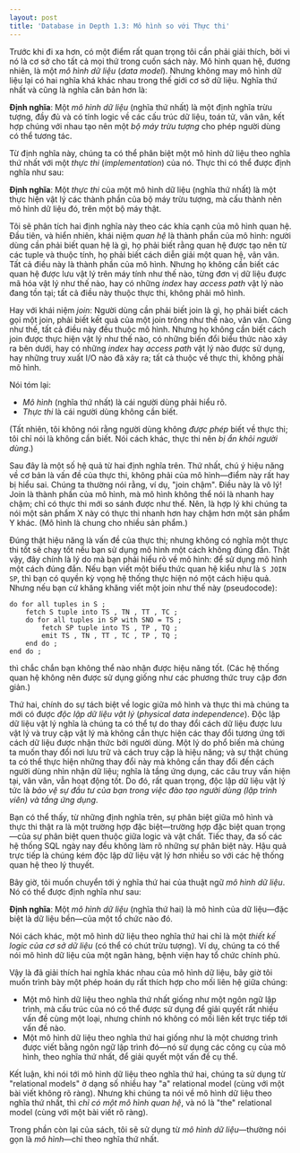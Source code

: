 ```yaml
---
layout: post
title: 'Database in Depth 1.3: Mô hình so với Thực thi'
---
```


Trước khi đi xa hơn, có một điểm rất quan trọng tôi cần phải giải thích, bởi vì nó là cơ sở cho tất cả mọi thứ trong cuốn sách này. Mô hình quan hệ, đương nhiên, là một *mô hình dữ liệu* (*data model*). Nhưng không may mô hình dữ liệu lại có hai nghĩa khá khác nhau trong thế giới cơ sở dữ liệu. Nghĩa thứ nhất và cũng là nghĩa căn bản hơn là:

<div class="definition">
  <strong>Định nghĩa</strong>: Một <em>mô hình dữ liệu</em> (nghĩa thứ nhất) là một định nghĩa trừu tượng, đầy đủ và có tính logic về các cấu trúc dữ liệu, toán tử, vân vân, kết hợp chúng với nhau tạo nên một <em>bộ máy trừu tượng</em> cho phép người dùng có thể tương tác.
</div>

Từ định nghĩa này, chúng ta có thể phân biệt một mô hình dữ liệu theo nghĩa thứ nhất với một *thực thi* (*implementation*) của nó. Thực thi có thể được định nghĩa như sau:

<div class="definition">
  <strong>Định nghĩa</strong>: Một <em>thực thi</em> của một mô hình dữ liệu (nghĩa thứ nhất) là một thực hiện vật lý các thành phần của bộ máy trừu tượng, mà cấu thành nên mô hình dữ liệu đó, trên một bộ máy thật.
</div>

Tôi sẽ phân tích hai định nghĩa này theo các khía cạnh của mô hình quan hệ. Đầu tiên, và hiển nhiên, khái niệm *quan hệ* là thành phần của mô hình:  người dùng cần phải biết quan hệ là gì, họ phải biết rằng quan hệ được tạo nên từ các tuple và thuộc tính, họ phải biết cách diễn giải một quan hệ, vân vân. Tất cả điều này là thành phần của mô hình. Nhưng họ không cần biết các quan hệ được lưu vật lý trên máy tính như thế nào, từng đơn vị dữ liệu được mã hóa vật lý như thế nào, hay có những *index* hay *access path* vật lý nào đang tồn tại; tất cả điều này thuộc thực thi, không phải mô hình.

Hay với khái niệm *join*: Người dùng cần phải biết join là gì, họ phải biết cách gọi một join, phải biết kết quả của một join trông như thế nào, vân vân. Cũng như thế, tất cả điều này đều thuộc mô hình. Nhưng họ không cần biết cách join được thực hiện vật lý như thế nào, có những biến đổi biểu thức nào xảy ra bên dưới, hay có những *index* hay *access path* vật lý nào được sử dụng, hay những truy xuất I/O nào đã xảy ra; tất cả thuộc về thực thi, không phải mô hình.

Nói tóm lại:

 * *Mô hình* (nghĩa thứ nhất) là cái người dùng phải hiểu rõ.
 * *Thực thi* là cái người dùng không cần biết.

(Tất nhiên, tôi không nói rằng người dùng không *được phép* biết về thực thi; tôi chỉ nói là không cần biết. Nói cách khác, thực thi nên *bị ẩn khỏi người dùng*.)

Sau đây là một số hệ quả từ hai định nghĩa trên. Thứ nhất, chú ý hiệu năng về cơ bản là vấn đề của thực thi, không phải của mô hình&mdash;điểm này rất hay bị hiểu sai. Chúng ta thường nói rằng, ví dụ, "join chậm". Điều này là vô lý! Join là thành phần của mô hình, mà mô hình không thể nói là nhanh hay chậm; chỉ có thực thi mới so sánh được như thế. Nên, là hợp lý khi chúng ta nói một sản phẩm X này có thực thi nhanh hơn hay chậm hơn một sản phẩm Y khác. (Mô hình là chung cho nhiều sản phẩm.)

Đúng thật hiệu năng là vấn đề của thực thi; nhưng không có nghĩa một thực thi tốt sẽ chạy tốt nếu bạn sử dụng mô hình một cách không đúng đắn. Thật vậy, đây chính là lý do mà bạn phải hiểu rõ về mô hình: để sử dụng mô hình một cách đúng đắn. Nếu bạn viết một biểu thức quan hệ kiểu như là `S JOIN SP`, thì bạn có quyền kỳ vọng hệ thống thực hiện nó một cách hiệu quả. Nhưng nếu bạn cứ khăng khăng viết một join như thế này (pseudocode):

```
do for all tuples in S ;
    fetch S tuple into TS , TN , TT , TC ;
    do for all tuples in SP with SNO = TS ;
        fetch SP tuple into TS , TP , TQ ;
        emit TS , TN , TT , TC , TP , TQ ;
    end do ;
end do ;
```

thì chắc chắn bạn không thể nào nhận được hiệu năng tốt. (Các hệ thống quan hệ không nên được sử dụng giống như các phương thức truy cập đơn giản.)

Thứ hai, chính do sự tách biệt về logic giữa mô hình và thực thi mà chúng ta mới có được *độc lập dữ liệu vật lý* (*physical data independence*). Độc lập dữ liệu vật lý nghĩa là chúng ta có thể tự do thay đổi cách dữ liệu được lưu vật lý và truy cập vật lý mà không cần thực hiện các thay đổi tương ứng tới cách dữ liệu được nhận thức bởi người dùng. Một lý do phổ biến mà chúng ta muốn thay đổi nơi lưu trữ và cách truy cập là hiệu năng; và sự thật chúng ta có thể thực hiện những thay đổi này mà không cần thay đổi đến cách người dùng nhìn nhận dữ liệu; nghĩa là tầng ứng dụng, các câu truy vấn hiện tại, vân vân, vẫn hoạt động tốt. Do đó, rất quan trọng, độc lập dữ liệu vật lý tức là *bảo vệ sự đầu tư của bạn trong việc đào tạo người dùng (lập trình viên) và tầng ứng dụng*.

Bạn có thể thấy, từ những định nghĩa trên, sự phân biệt giữa mô hình và thực thi thật ra là một trường hợp đặc biệt&mdash;trường hợp đặc biệt quan trọng&mdash;của sự phân biệt quen thuộc giữa logic và vật chất. Tiếc thay, đa số các hệ thống SQL ngày nay đều không làm rõ những sự phân biệt này. Hậu quả trực tiếp là chúng kém độc lập dữ liệu vật lý hơn nhiều so với các hệ thống quan hệ theo lý thuyết.

Bây giờ, tôi muốn chuyển tới ý nghĩa thứ hai của thuật ngữ *mô hình dữ liệu*. Nó có thể được định nghĩa như sau:

<div class="definition">
  <strong>Định nghĩa</strong>: Một <em>mô hình dữ liệu</em> (nghĩa thứ hai) là mô hình của dữ liệu&mdash;đặc biệt là dữ liệu bền&mdash;của một tổ chức nào đó.
</div>

Nói cách khác, một mô hình dữ liệu theo nghĩa thứ hai chỉ là một *thiết kế logic của cơ sở dữ liệu* (có thể có chút trừu tượng). Ví dụ, chúng ta có thể nói mô hình dữ liệu của một ngân hàng, bệnh viện hay tổ chức chính phủ.

Vậy là đã giải thích hai nghĩa khác nhau của mô hình dữ liệu, bây giờ tôi muốn trình bày một phép hoán dụ rất thích hợp cho mối liên hệ giữa chúng:

 * Một mô hình dữ liệu theo nghĩa thứ nhất giống như một ngôn ngữ lập trình, mà cấu trúc của nó có thể được sử dụng để giải quyết rất nhiều vấn đề cùng một loại, nhưng chính nó không có mối liên kết trực tiếp tới vấn đề nào.
 * Một mô hình dữ liệu theo nghĩa thứ hai giống như là một chương trình được viết bằng ngôn ngữ lập trình đó&mdash;nó sử dụng các công cụ của mô hình, theo nghĩa thứ nhất, để giải quyết một vấn đề cụ thể.

Kết luận, khi nói tới mô hình dữ liệu theo nghĩa thứ hai, chúng ta sử dụng từ "relational models" ở dạng số nhiều hay "a" relational model (cùng với một bài viết không rõ ràng). Nhưng khi chúng ta nói về mô hình dữ liệu theo nghĩa thứ nhất, thì *chỉ có một mô hình quan hệ*, và nó là "the" relational model (cùng với một bài viết rõ ràng).

Trong phần còn lại của sách, tôi sẽ sử dụng từ *mô hình dữ liệu*&mdash;thường nói gọn là *mô hình*&mdash;chỉ theo nghĩa thứ nhất.